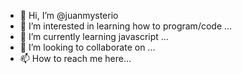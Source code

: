 - 👋 Hi, I’m @juanmysterio
- 👀 I’m interested in learning how to program/code ...
- 🌱 I’m currently learning javascript ...
- 💞️ I’m looking to collaborate on ...
- 📫 How to reach me here...

<!---
juanmysterio/juanmysterio is a ✨ special ✨ repository because its `README.md` (this file) appears on your GitHub profile.
You can click the Preview link to take a look at your changes.
--->
